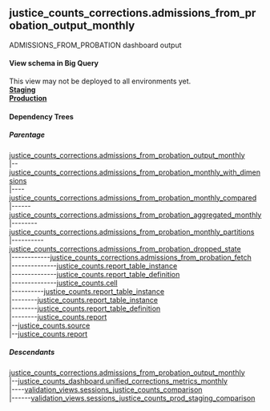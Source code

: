 ## justice_counts_corrections.admissions_from_probation_output_monthly
ADMISSIONS_FROM_PROBATION dashboard output

#### View schema in Big Query
This view may not be deployed to all environments yet.<br/>
[**Staging**](https://console.cloud.google.com/bigquery?pli=1&p=recidiviz-staging&page=table&project=recidiviz-staging&d=justice_counts_corrections&t=admissions_from_probation_output_monthly)
<br/>
[**Production**](https://console.cloud.google.com/bigquery?pli=1&p=recidiviz-123&page=table&project=recidiviz-123&d=justice_counts_corrections&t=admissions_from_probation_output_monthly)
<br/>

#### Dependency Trees

##### Parentage
[justice_counts_corrections.admissions_from_probation_output_monthly](../justice_counts_corrections/admissions_from_probation_output_monthly.md) <br/>
|--[justice_counts_corrections.admissions_from_probation_monthly_with_dimensions](../justice_counts_corrections/admissions_from_probation_monthly_with_dimensions.md) <br/>
|----[justice_counts_corrections.admissions_from_probation_monthly_compared](../justice_counts_corrections/admissions_from_probation_monthly_compared.md) <br/>
|------[justice_counts_corrections.admissions_from_probation_aggregated_monthly](../justice_counts_corrections/admissions_from_probation_aggregated_monthly.md) <br/>
|--------[justice_counts_corrections.admissions_from_probation_monthly_partitions](../justice_counts_corrections/admissions_from_probation_monthly_partitions.md) <br/>
|----------[justice_counts_corrections.admissions_from_probation_dropped_state](../justice_counts_corrections/admissions_from_probation_dropped_state.md) <br/>
|------------[justice_counts_corrections.admissions_from_probation_fetch](../justice_counts_corrections/admissions_from_probation_fetch.md) <br/>
|--------------[justice_counts.report_table_instance](../justice_counts/report_table_instance.md) <br/>
|--------------[justice_counts.report_table_definition](../justice_counts/report_table_definition.md) <br/>
|--------------[justice_counts.cell](../justice_counts/cell.md) <br/>
|----------[justice_counts.report_table_instance](../justice_counts/report_table_instance.md) <br/>
|--------[justice_counts.report_table_instance](../justice_counts/report_table_instance.md) <br/>
|--------[justice_counts.report_table_definition](../justice_counts/report_table_definition.md) <br/>
|--------[justice_counts.report](../justice_counts/report.md) <br/>
|--[justice_counts.source](../justice_counts/source.md) <br/>
|--[justice_counts.report](../justice_counts/report.md) <br/>


##### Descendants
[justice_counts_corrections.admissions_from_probation_output_monthly](../justice_counts_corrections/admissions_from_probation_output_monthly.md) <br/>
|--[justice_counts_dashboard.unified_corrections_metrics_monthly](../justice_counts_dashboard/unified_corrections_metrics_monthly.md) <br/>
|----[validation_views.sessions_justice_counts_comparison](../validation_views/sessions_justice_counts_comparison.md) <br/>
|------[validation_views.sessions_justice_counts_prod_staging_comparison](../validation_views/sessions_justice_counts_prod_staging_comparison.md) <br/>

